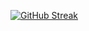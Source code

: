 [![GitHub Streak](https://github-readme-streak-stats.herokuapp.com?user=utkarshup49&theme=dark&hide_border=true)](https://git.io/streak-stats)
